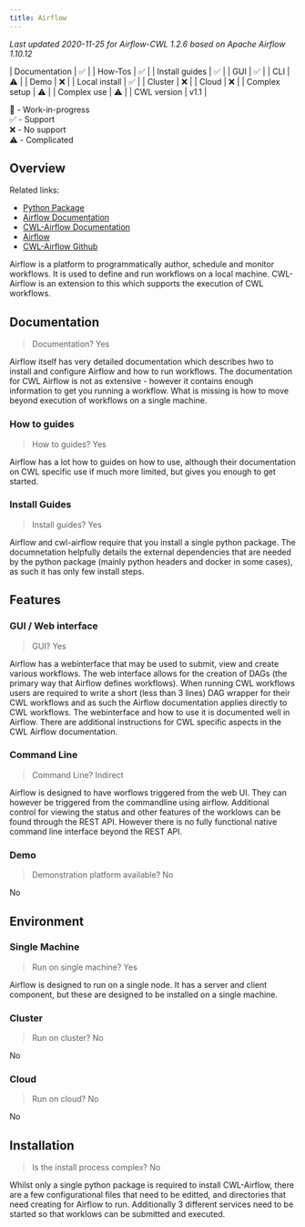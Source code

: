 ```yaml
---
title: Airflow
---
```


_Last updated 2020-11-25 for Airflow-CWL 1.2.6 based on Apache Airflow 1.10.12_ 

| Documentation  | ✅ |
| How-Tos        | ✅ |
| Install guides | ✅ |
| GUI            | ✅ |
| CLI		 | ⚠️  |
| Demo		 | ❌ |
| Local install	 | ✅ |
| Cluster	 | ❌ |
| Cloud		 | ❌ |
| Complex setup	 | ⚠️  |
| Complex use	 | ⚠️  |
| CWL version	 | v1.1 |

🚧 - Work-in-progress  
✅ - Support  
❌ - No support  
⚠️  - Complicated  

## Overview

Related links:
* [Python Package](https://pypi.org/project/cwl-airflow/)
* [Airflow Documentation](https://airflow.apache.org/docs/stable/)
* [CWL-Airflow Documentation](https://cwl-airflow.readthedocs.io/en/latest/readme/how_to_use.html#using-airflow-cli)
* [Airflow](https://airflow.apache.org/)
* [CWL-Airflow Github](https://github.com/Barski-lab/cwl-airflow)

Airflow is  a platform to programmatically author, schedule and monitor workflows.  It is used to define and run workflows on a local machine. CWL-Airflow is an extension to this which supports the execution of CWL workflows.

## Documentation

> Documentation? Yes

Airflow itself has very detailed documentation which describes hwo to install and configure Airflow and how to run workflows.   The documentation for CWL Airflow is not as extensive - however it contains enough information to get you running a workflow. What is missing is how to move beyond execution of workflows on a single machine.

### How to guides

> How to guides? Yes

Airflow has a lot how to guides on how to use, although their documentation on CWL specific use if much more limited, but gives you enough to get started.

### Install Guides

> Install guides? Yes

Airflow and cwl-airflow require that you install a single python package. The documnetation helpfully details the external dependencies that are needed by the python package (mainly python headers and docker in some cases), as such it has only few install steps.

## Features

### GUI / Web interface

> GUI? Yes

Airflow has a webinterface that may be used to submit, view and create various workflows. The web interface allows for the creation of DAGs (the primary way that Airflow defines workflows).  When running CWL workflows users are required to write a short (less than 3 lines) DAG wrapper for their CWL workflows and as such the Airflow documentation applies directly to CWL workflows.  The webinterface and how to use it is documented well in Airflow.  There are additional instructions for CWL specific aspects in the CWL Airflow documentation.

### Command Line

> Command Line? Indirect

Airflow is designed to have worflows triggered from the web UI.  They can however be triggered from the commandline using airflow.  Additional control for viewing the status and other features of the worklows can be found through the REST API.  However there is no fully functional native command line interface beyond the REST API.

### Demo

> Demonstration platform available? No

No

## Environment

### Single Machine

> Run on single machine? Yes

Airflow is designed to run on a single node.  It has a server and client component, but these are designed to be installed on a single machine.

### Cluster

> Run on cluster? No

No

### Cloud

> Run on cloud? No

No

## Installation

> Is the install process complex? No

Whilst only a single python package is required to install CWL-Airflow, there are a few configurational files that need to be editted, and directories that need creating for Airflow to run.  Additionally 3 different services need to be started so that worklows can be submitted and executed.

